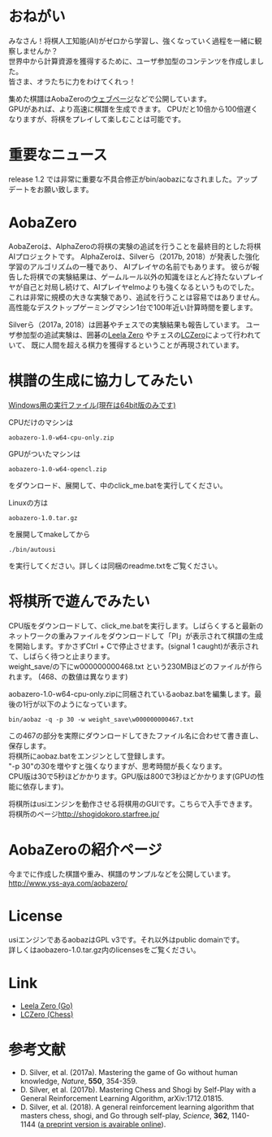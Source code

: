 # おねがい
みなさん！将棋人工知能(AI)がゼロから学習し、強くなっていく過程を一緒に観察しませんか？  
世界中から計算資源を獲得するために、ユーザ参加型のコンテンツを作成しました。  
皆さま、オラたちに力をわけてくれっ！  

集めた棋譜はAobaZeroの[ウェブページ](http://www.yss-aya.com/aobazero/)などで公開しています。  
GPUがあれば、より高速に棋譜を生成できます。
CPUだと10倍から100倍遅くなりますが、将棋をプレイして楽しむことは可能です。

# 重要なニュース

release 1.2 では非常に重要な不具合修正がbin/aobazになされました。アップデートをお願い致します。


# AobaZero

AobaZeroは、AlphaZeroの将棋の実験の追試を行うことを最終目的とした将棋AIプロジェクトです。
AlphaZeroは、Silverら（2017b, 2018）が発表した強化学習のアルゴリズムの一種であり、
AIプレイヤの名前でもあります。
彼らが報告した将棋での実験結果は、ゲームルール以外の知識をほとんど持たないプレイヤが自己と対局し続けて、AIプレイヤelmoよりも強くなるというものでした。
これは非常に規模の大きな実験であり、追試を行うことは容易ではありません。
高性能なデスクトップゲーミングマシン1台で100年近い計算時間を要します。  
  
Silverら（2017a, 2018）は囲碁やチェスでの実験結果も報告しています。
ユーザ参加型の追試実験は、囲碁の[Leela Zero](https://zero.sjeng.org)
やチェスの[LCZero](https://lczero.org)によって行われていて、
既に人間を超える棋力を獲得するということが再現されています。

# 棋譜の生成に協力してみたい
[Windows用の実行ファイル(現在は64bit版のみです)](https://github.com/kobanium/aoba-zero/releases)

CPUだけのマシンは
```
aobazero-1.0-w64-cpu-only.zip
```
GPUがついたマシンは
```
aobazero-1.0-w64-opencl.zip
```
をダウンロード、展開して、中のclick_me.batを実行してください。

Linuxの方は
```
aobazero-1.0.tar.gz
```
を展開してmakeしてから
```
./bin/autousi
```
を実行してください。詳しくは同梱のreadme.txtをご覧ください。

# 将棋所で遊んでみたい
CPU版をダウンロードして、click_me.batを実行します。しばらくすると最新のネットワークの重みファイルをダウンロードして「PI」が表示されて棋譜の生成を開始します。すかさずCtrl + Cで停止させます。(signal 1 caught)が表示されて、しばらく待つと止まります。  
weight_save/の下にw000000000468.txt という230MBほどのファイルが作られます。
(468、の数値は異なります)

aobazero-1.0-w64-cpu-only.zipに同梱されているaobaz.batを編集します。最後の1行が以下のようになっています。
```
bin/aobaz -q -p 30 -w weight_save\w000000000467.txt
```
この467の部分を実際にダウンロードしてきたファイル名に合わせて書き直し、保存します。  
将棋所にaobaz.batをエンジンとして登録します。  
"-p 30"の30を増やすと強くなりますが、思考時間が長くなります。  
CPU版は30で5秒ほどかかります。GPU版は800で3秒ほどかかります(GPUの性能に依存します)。  
  
将棋所はusiエンジンを動作させる将棋用のGUIです。こちらで入手できます。  
将棋所のページ<http://shogidokoro.starfree.jp/>

# AobaZeroの紹介ページ
今までに作成した棋譜や重み、棋譜のサンプルなどを公開しています。  
<http://www.yss-aya.com/aobazero/>

# License
usiエンジンであるaobazはGPL v3です。それ以外はpublic domainです。  
詳しくはaobazero-1.0.tar.gz内のlicensesをご覧ください。

# Link
 - [Leela Zero (Go)](https://github.com/leela-zero/leela-zero)
 - [LCZero (Chess)](https://github.com/LeelaChessZero/lczero)

# 参考文献
 - D. Silver, et al. (2017a). Mastering the game of Go without human knowledge, *Nature*, **550**, 354-359.
 - D. Silver, et al. (2017b).  Mastering Chess and Shogi by Self-Play with a General Reinforcement Learning Algorithm, arXiv:1712.01815.
 - D. Silver, et al. (2018). A general reinforcement learning algorithm that masters chess, shogi, and Go through self-play, *Science*, **362**, 1140-1144 ([a preprint version is avairable online](https://deepmind.com/documents/260/alphazero_preprint.pdf)).

